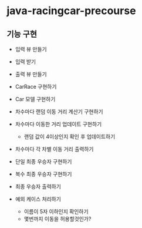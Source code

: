 # java-racingcar-precourse

## 기능 구현

- 입력 뷰 만들기
- 입력 받기
- 출력 뷰 만들기

- CarRace 구현하기
- Car 모델 구현하기
- 차수마다 랜덤 이동 거리 계산기 구현하기
- 차수마다 이동한 거리 업데이트 구현하기
    - 랜덤 값이 4이상인지 확인 후 업데이트하기
- 차수마다 각 차별 이동 거리 출력하기
- 단일 최종 우승자 구현하기
- 복수 최종 우승자 구현하기

- 최종 우승자 출력하기
- 예외 케이스 처리하기
    - 이름이 5자 이하인지 확인하기
    - 몇번까지 이동을 허용할것인가?